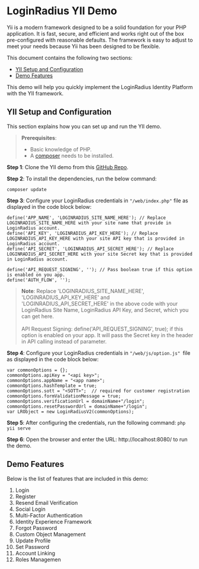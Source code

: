 # LoginRadius YII Demo

Yii is a modern framework designed to be a solid foundation for your PHP application. It is fast, secure, and efficient and works right out of the box pre-configured with reasonable defaults. The framework is easy to adjust to meet your needs because Yii has been designed to be flexible.

This document contains the following two sections: 

- [YII Setup and Configuration](#yiisetupandconfiguration0)
- [Demo Features ](#demofeatures1)

This demo will help you quickly implement the LoginRadius Identity Platform with the YII framework. 

## YII Setup and Configuration

This section explains how you can set up and run the YII demo.


> **Prerequisites**: 
>- Basic knowledge of PHP.
>- A [composer](https://getcomposer.org/download/) needs to be installed.

**Step 1**: Clone the YII demo from this [GitHub Repo](https://github.com/LoginRadius/php-sdk/tree/v2-yii-demo).

**Step 2**: To install the dependencies, run the below command:

    composer update

**Step 3**: Configure your LoginRadius credentials in `"/web/index.php"`  file as displayed in the code block below:


    define('APP_NAME', 'LOGINRADIUS_SITE_NAME_HERE'); // Replace LOGINRADIUS_SITE_NAME_HERE with your site name that provide in LoginRadius account.
    define('API_KEY', 'LOGINRADIUS_API_KEY_HERE'); // Replace LOGINRADIUS_API_KEY_HERE with your site API key that is provided in LoginRadius account.
    define('API_SECRET', 'LOGINRADIUS_API_SECRET_HERE'); // Replace LOGINRADIUS_API_SECRET_HERE with your site Secret key that is provided in LoginRadius account.

    define('API_REQUEST_SIGNING', ''); // Pass boolean true if this option is enabled on you app.
    define('AUTH_FLOW', '');

 
>**Note**: Replace 'LOGINRADIUS_SITE_NAME_HERE', 'LOGINRADIUS_API_KEY_HERE' and 'LOGINRADIUS_API_SECRET_HERE' in the above code with your LoginRadius Site Name, LoginRadius API Key, and Secret, which you can get here. <br><br>
API Request Signing: define('API_REQUEST_SIGNING', true); if this option is enabled on your app. It will pass the Secret key in the header in API calling instead of parameter.

**Step 4**: Configure your LoginRadius credentials in `"/web/js/option.js" `file as displayed in the code block below:

    var commonOptions = {};
    commonOptions.apiKey = "<api key>";
    commonOptions.appName = "<app name>";
    commonOptions.hashTemplate = true;
    commonOptions.sott = "<SOTT>";  // required for customer registration
    commonOptions.formValidationMessage = true;
    commonOptions.verificationUrl = domainName+"/login";
    commonOptions.resetPasswordUrl = domainName+"/login";
    var LRObject = new LoginRadiusV2(commonOptions);

**Step 5**: After configuring the credentials, run the following command:
`php yii serve`

**Step 6**: Open the browser and enter the URL: http://localhost:8080/ to run the demo. 

## Demo Features 

Below is the list of features that are included in this demo:

1. Login
2. Register
3. Resend Email Verification
4. Social Login
5. Multi-Factor Authentication
6. Identity Experience Framework
7. Forgot Password
8. Custom Object Management
9. Update Profile
10. Set Password
11. Account Linking
12. Roles Managemen









